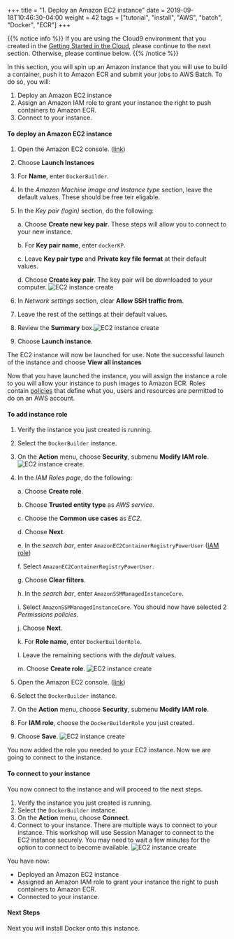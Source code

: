 +++
title = "1. Deploy an Amazon EC2 instance"
date = 2019-09-18T10:46:30-04:00
weight = 42
tags = ["tutorial", "install", "AWS", "batch", "Docker", "ECR"]
+++

{{% notice info %}}
If you are using the Cloud9 environment that you created in the [Getting Started in the Cloud](/02-aws-getting-started.html), please continue to the next section. Otherwise, please continue below.
{{% /notice %}}

In this section, you will spin up an Amazon instance that you will use to build a container, push it to Amazon ECR and submit your jobs to AWS Batch. To do so, you will:

1. Deploy an Amazon EC2 instance
2. Assign an Amazon IAM role to grant your instance the right to push containers to Amazon ECR.
3. Connect to your instance.


#### To deploy an Amazon EC2 instance

1. Open the Amazon EC2 console. ([link](https://console.aws.amazon.com/ec2/v2/)) 
2. Choose **Launch Instances** 
3. For **Name**, enter `DockerBuilder`. 
4. In the *Amazon Machine Image and Instance type* section, leave the default values. These should be free teir eligable.  
5. In the *Key pair (login)* section, do the following:

	a. Choose **Create new key pair**. These steps will allow you to connect to your new instance.

	b. For **Key pair name**, enter `dockerKP`. 

	c. Leave **Key pair type** and **Private key file format** at their default values.

	d. Choose **Create key pair**. The key pair will be downloaded to your computer. ![EC2 instance create](/images/aws-batch/deep-dive/EC2_KP3.png) 

6. In *Network settings* section, clear **Allow SSH traffic from**.

7. Leave the rest of the settings at their default values. 

8. Review the **Summary** box.![EC2 instance create](/images/aws-batch/deep-dive/EC2_Management_Console-11.png) 

9. Choose **Launch instance**. 

The EC2 instance will now be launched for use. Note the successful launch of the instance and choose **View all instances**  

Now that you have launched the instance, you will assign the instance a role to you will allow your instance to push images to Amazon ECR. Roles contain [policies](https://docs.aws.amazon.com/IAM/latest/UserGuide/access_policies.html) that define what you, users and resources are permitted to do on an AWS account. 


#### To add instance role

1. Verify the instance you just created is running. 
2. Select the `DockerBuilder` instance. 
3. On the **Action** menu, choose **Security**, submenu **Modify IAM role**. ![EC2 instance create](/images/aws-batch/deep-dive/Instances___EC2_Management_Console-4.png). 
4. In the *IAM Roles page*, do the following:

	a. Choose **Create role**. 

	b. Choose **Trusted entity type** as *AWS service*.

	c. Choose the **Common use cases** as *EC2*.

	d. Choose **Next**.

	e. In the *search bar*, enter `AmazonEC2ContainerRegistryPowerUser` ([IAM role](https://docs.aws.amazon.com/AWSEC2/latest/UserGuide/iam-roles-for-amazon-ec2.html))

	f. Select `AmazonEC2ContainerRegistryPowerUser`.

	g. Choose **Clear filters**.

	h. In the *search bar*, enter `AmazonSSMManagedInstanceCore`.

	i. Select `AmazonSSMManagedInstanceCore`. You should now have selected 2 *Permissions policies*.

	j. Choose **Next**.

	k. For **Role name**, enter `DockerBuilderRole`. 

	l. Leave the remaining sections with the *default* values. 

	m. Choose **Create role**. ![EC2 instance create](/images/aws-batch/deep-dive/IAM_Management_Console-6.png)

5. Open the Amazon EC2 console. ([link](https://console.aws.amazon.com/ec2/v2/))  
6. Select the `DockerBuilder` instance. 
7. On the **Action** menu, choose **Security**, submenu **Modify IAM role**.
8. For **IAM role**, choose the `DockerBuilderRole` you just created. 
9. Choose **Save**.  ![EC2 instance create](/images/aws-batch/deep-dive/Modify_IAM_role___EC2_Management_Console-2.png)

You now added the role you needed to your EC2 instance.  Now we are going to connect to the instance.

#### To connect to your instance

You now connect to the instance and will proceed to the next steps.

1. Verify the instance you just created is running. 
2. Select the `DockerBuilder` instance. 
4. On the **Action** menu, choose **Connect**. 
3. Connect to your instance. There are multiple ways to connect to your instance.  This workshop will use Session Manager to connect to the EC2 instance securely. You may need to wait a few minutes for the option to connect to become available. ![EC2 instance create](/images/aws-batch/deep-dive/Connect_to_instance___EC2_Management_Console.png)


You have now:
- Deployed an Amazon EC2 instance
- Assigned an Amazon IAM role to grant your instance the right to push containers to Amazon ECR.
- Connected to your instance.

#### Next Steps
Next you will install Docker onto this instance.
